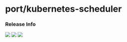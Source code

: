 # port/kubernetes-scheduler

### Release Info
[![](https://images.microbadger.com/badges/version/port/kubernetes-scheduler.svg)](http://microbadger.com/images/port/kubernetes-scheduler "Image info @ microbadger.com")
[![](https://images.microbadger.com/badges/image/port/kubernetes-scheduler.svg)](http://microbadger.com/images/port/kubernetes-scheduler "Image info @ microbadger.com")
[![](https://images.microbadger.com/badges/commit/port/kubernetes-scheduler.svg)](http://microbadger.com/images/port/kubernetes-scheduler "Image info @ microbadger.com")
